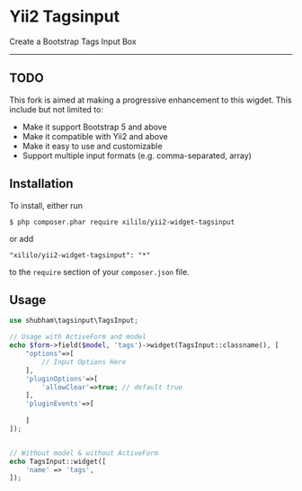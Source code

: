Yii2 Tagsinput
==============

Create a Bootstrap Tags Input Box

---------------------------------

## TODO
This fork is aimed at making a progressive enhancement to this wigdet. This include but not limited to:
- Make it support Bootstrap 5 and above
- Make it compatible with Yii2 and above
- Make it easy to use and customizable
- Support multiple input formats (e.g. comma-separated, array)


## Installation

To install, either run

```
$ php composer.phar require xililo/yii2-widget-tagsinput
```

or add

```
"xililo/yii2-widget-tagsinput": "*"
```

to the ```require``` section of your `composer.json` file.


## Usage

```php
use shubham\tagsinput\TagsInput;

// Usage with ActiveForm and model
echo $form->field($model, 'tags')->widget(TagsInput::classname(), [
    "options"=>[
        // Input Options Here
    ],
    'pluginOptions'=>[
        'allowClear'=>true; // default true
    ],
    'pluginEvents'=>[
       
    ]
]);


// Without model & without ActiveForm
echo TagsInput::widget([
    'name' => 'tags',
]);
```
